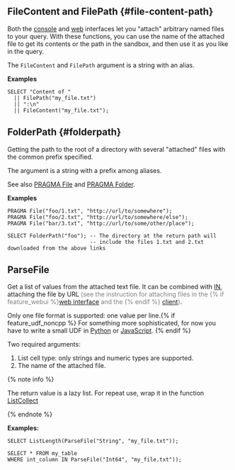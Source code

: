 ## FileContent and FilePath {#file-content-path}

Both the [console](../../../interfaces/cli.md) and [web](../../../interfaces/web.md) interfaces let you "attach" arbitrary named files to your query. With these functions, you can use the name of the attached file to get its contents or the path in the sandbox, and then use it as you like in the query.

The `FileContent` and `FilePath` argument is a string with an alias.

**Examples**
``` yql
SELECT "Content of "
  || FilePath("my_file.txt")
  || ":\n"
  || FileContent("my_file.txt");
```
## FolderPath {#folderpath}

Getting the path to the root of a directory with several "attached" files with the common prefix specified.

The argument is a string with a prefix among aliases.

See also [PRAGMA File](../../../syntax/pragma.md#file) and [PRAGMA Folder](../../../syntax/pragma.md#folder).

**Examples**
``` yql
PRAGMA File("foo/1.txt", "http://url/to/somewhere");
PRAGMA File("foo/2.txt", "http://url/to/somewhere/else");
PRAGMA File("bar/3.txt", "http://url/to/some/other/place");

SELECT FolderPath("foo"); -- The directory at the return path will
                          -- include the files 1.txt and 2.txt downloaded from the above links
```

## ParseFile

Get a list of values from the attached text file. It can be combined with [IN](../../../syntax/expressions.md#in), attaching the file by URL <span style="color:gray;">(see the instruction for attaching files in the {% if feature_webui %}[web interface](../../../interfaces/web.md#attach) and the {% endif %} [client](../../../interfaces/cli.md#attach))</span>.

Only one file format is supported: one value per line.{% if feature_udf_noncpp %} For something more sophisticated, for now you have to write a small UDF in [Python](../../../udf/python.md) or [JavaScript](../../../udf/javascript.md). {% endif %}

Two required arguments:

1. List cell type: only strings and numeric types are supported.
2. The name of the attached file.

{% note info %}

The return value is a lazy list. For repeat use, wrap it in the function [ListCollect](../../list.md#listcollect)

{% endnote %}

**Examples:**
``` yql
SELECT ListLength(ParseFile("String", "my_file.txt"));
```
``` yql
SELECT * FROM my_table
WHERE int_column IN ParseFile("Int64", "my_file.txt"));
```
